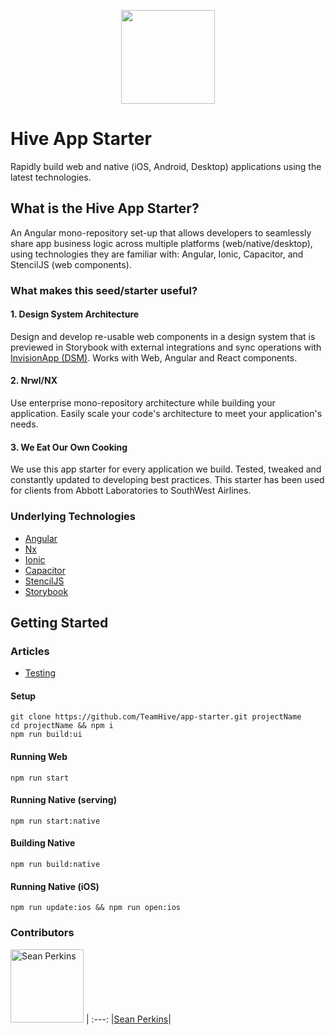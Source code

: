 <p align="center">
    <img width="150px" src="https://user-images.githubusercontent.com/13732623/63229908-7d8a8100-c1d3-11e9-955e-31aff33d07e1.png">
</p>

# Hive App Starter

Rapidly build web and native (iOS, Android, Desktop) applications using the latest technologies.

## What is the Hive App Starter?

An Angular mono-repository set-up that allows developers to seamlessly share app business logic across multiple platforms (web/native/desktop), using technologies they are familiar with: Angular, Ionic, Capacitor, and StencilJS (web components).

### What makes this seed/starter useful?

#### 1. Design System Architecture

Design and develop re-usable web components in a design system that is previewed in Storybook with external integrations and sync operations with [InvisionApp (DSM)](https://www.invisionapp.com/design-system-manager). Works with Web, Angular and React components.


#### 2. Nrwl/NX

Use enterprise mono-repository architecture while building your application. Easily scale your code's architecture to meet your application's needs.


#### 3. We Eat Our Own Cooking

We use this app starter for every application we build. Tested, tweaked and constantly updated to developing best practices. This starter has been used for clients from Abbott Laboratories to SouthWest Airlines.


### Underlying Technologies
- [Angular](https://angular.io/)
- [Nx](https://nrwl.io/nx)
- [Ionic](https://ionicframework.com/)
- [Capacitor](https://capacitor.ionicframework.com/)
- [StencilJS](https://stenciljs.com/)
- [Storybook](https://storybook.js.org)

## Getting Started

### Articles
- [Testing](https://github.com/TeamHive/app-starter/wiki/Testing)

#### Setup
```
git clone https://github.com/TeamHive/app-starter.git projectName
cd projectName && npm i
npm run build:ui
```

#### Running Web
```
npm run start
```

#### Running Native (serving)
```
npm run start:native
```

#### Building Native
```
npm run build:native
```

#### Running Native (iOS)
```
npm run update:ios && npm run open:ios
```

### Contributors

[<img alt="Sean Perkins" src="https://avatars1.githubusercontent.com/u/13732623?v=4&s=117" width="117">](https://github.com/sean-perkins) |
:---:
|[Sean Perkins](https://github.com/sean-perkins)|
